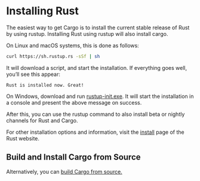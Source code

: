 # Installing Rust

The easiest way to get Cargo is to install the current stable release of Rust by using rustup. Installing Rust using rustup will also install cargo.

On Linux and macOS systems, this is done as follows:

```bash
curl https://sh.rustup.rs -sSf | sh
```

It will download a script, and start the installation. If everything goes well, you’ll see this appear:

```text
Rust is installed now. Great!
```

On Windows, download and run [rustup-init.exe](https://win.rustup.rs/). It will start the installation in a console and present the above message on success.

After this, you can use the rustup command to also install beta or nightly channels for Rust and Cargo.

For other installation options and information, visit the [install](https://www.rust-lang.org/tools/install) page of the Rust website.

## Build and Install Cargo from Source

Alternatively, you can [build Cargo from source.](https://github.com/rust-lang/cargo#compiling-from-source)
